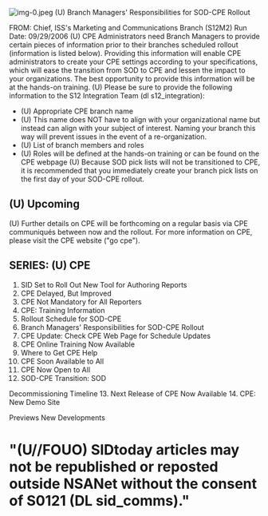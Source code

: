 ![img-0.jpeg](img-0.jpeg)
(U) Branch Managers' Responsibilities for SOD-CPE Rollout

FROM:
Chief, ISS's Marketing and Communications Branch (S12M2)
Run Date: 09/29/2006
(U) CPE Administrators need Branch Managers to provide certain pieces of information prior to their branches scheduled rollout (information is listed below). Providing this information will enable CPE administrators to create your CPE settings according to your specifications, which will ease the transition from SOD to CPE and lessen the impact to your organizations. The best opportunity to provide this information will be at the hands-on training.
(U) Please be sure to provide the following information to the S12 Integration Team (dl s12_integration):

- (U) Appropriate CPE branch name
- (U) This name does NOT have to align with your organizational name but instead can align with your subject of interest. Naming your branch this way will prevent issues in the event of a re-organization.
- (U) List of branch members and roles
- (U) Roles will be defined at the hands-on training or can be found on the CPE webpage
(U) Because SOD pick lists will not be transitioned to CPE, it is recommended that you immediately create your branch pick lists on the first day of your SOD-CPE rollout.


## (U) Upcoming

(U) Further details on CPE will be forthcoming on a regular basis via CPE communiqués between now and the rollout. For more information on CPE, please visit the CPE website ("go cpe").

## SERIES: (U) CPE

1. SID Set to Roll Out New Tool for Authoring Reports
2. CPE Delayed, But Improved
3. CPE Not Mandatory for All Reporters
4. CPE: Training Information
5. Rollout Schedule for SOD-CPE
6. Branch Managers' Responsibilities for SOD-CPE Rollout
7. CPE Update: Check CPE Web Page for Schedule Updates
8. CPE Online Training Now Available
9. Where to Get CPE Help
10. CPE Soon Available to All
11. CPE Now Open to All
12. SOD-CPE Transition: SOD

Decommissioning
Timeline
13. Next Release of CPE Now Available
14. CPE: New Demo Site

Previews New
Developments

# "(U//FOUO) SIDtoday articles may not be republished or reposted outside NSANet without the consent of S0121 (DL sid_comms)."
